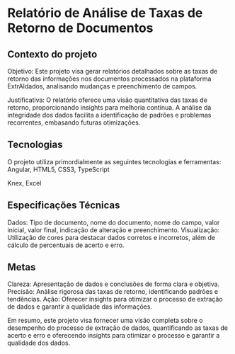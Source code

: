 # Relatório de Análise de Taxas de Retorno de Documentos

## Contexto do projeto

Objetivo: Este projeto visa gerar relatórios detalhados sobre as taxas de retorno das informações nos documentos processados na plataforma ExtrAIdados, analisando mudanças e preenchimento de campos.

Justificativa: O relatório oferece uma visão quantitativa das taxas de retorno, proporcionando insights para melhoria contínua. A análise da integridade dos dados facilita a identificação de padrões e problemas recorrentes, embasando futuras otimizações.


## Tecnologias

O projeto utiliza primordialmente as seguintes tecnologias e ferramentas:
Angular, HTML5, CSS3, TypeScript

Knex, Excel


## Especificações Técnicas 

Dados: Tipo de documento, nome do documento, nome do campo, valor inicial, valor final, indicação de alteração e preenchimento.
Visualização: Utilização de cores para destacar dados corretos e incorretos, além de cálculo de percentuais de acerto e erro.

## Metas

Clareza: Apresentação de dados e conclusões de forma clara e objetiva.
Precisão: Análise rigorosa das taxas de retorno, identificando padrões e tendências.
Ação: Oferecer insights para otimizar o processo de extração de dados e garantir a qualidade das informações.

Em resumo, este projeto visa fornecer uma visão completa sobre o desempenho do processo de extração de dados, quantificando as taxas de acerto e erro e oferecendo insights para otimizar o processo e garantir a qualidade dos dados.




